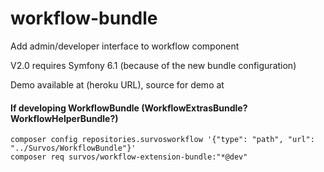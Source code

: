 # workflow-bundle
Add admin/developer interface to workflow component

V2.0 requires Symfony 6.1 (because of the new bundle configuration)

Demo available at (heroku URL), source for demo at 

#### If developing WorkflowBundle (WorkflowExtrasBundle?  WorkflowHelperBundle?)

    composer config repositories.survosworkflow '{"type": "path", "url": "../Survos/WorkflowBundle"}'
    composer req survos/workflow-extension-bundle:"*@dev"
